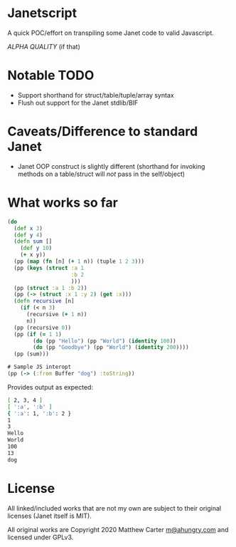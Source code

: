 # Janetscript

A quick POC/effort on transpiling some Janet code to valid Javascript.

*ALPHA QUALITY* (if that)

# Notable TODO

- Support shorthand for struct/table/tuple/array syntax
- Flush out support for the Janet stdlib/BIF

# Caveats/Difference to standard Janet

- Janet OOP construct is slightly different (shorthand for invoking
  methods on a table/struct will *not* pass in the self/object)

# What works so far

```clojure
(do
  (def x 3)
  (def y 4)
  (defn sum []
    (def y 10)
    (+ x y))
  (pp (map (fn [n] (+ 1 n)) (tuple 1 2 3)))
  (pp (keys (struct :a 1
                    :b 2
                    )))
  (pp (struct :a 1 :b 2))
  (pp (-> (struct :x 1 :y 2) (get :x)))
  (defn recursive [n]
    (if (< n 3)
      (recursive (+ 1 n))
      n))
  (pp (recursive 0))
  (pp (if (= 1 1)
        (do (pp "Hello") (pp "World") (identity 100))
        (do (pp "Goodbye") (pp "World") (identity 200))))
  (pp (sum)))

# Sample JS interopt
(pp (-> (:from Buffer "dog") :toString))
```

Provides output as expected:

```sh
[ 2, 3, 4 ]
[ ':a', ':b' ]
{ ':a': 1, ':b': 2 }
1
3
Hello
World
100
13
dog
```

# License

All linked/included works that are not my own are subject to their
original licenses (Janet itself is MIT).

All original works are Copyright 2020 Matthew Carter <m@ahungry.com> and
licensed under GPLv3.
